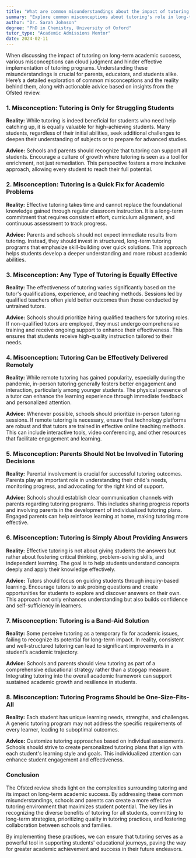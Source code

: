 ```yaml
---
title: "What are common misunderstandings about the impact of tutoring on long-term academic success?"
summary: "Explore common misconceptions about tutoring's role in long-term academic success and learn how it benefits all students, not just those struggling."
author: "Dr. Sarah Johnson"
degree: "PhD in Chemistry, University of Oxford"
tutor_type: "Academic Admissions Mentor"
date: 2024-02-11
---
```


When discussing the impact of tutoring on long-term academic success, various misconceptions can cloud judgment and hinder effective implementation of tutoring programs. Understanding these misunderstandings is crucial for parents, educators, and students alike. Here’s a detailed exploration of common misconceptions and the reality behind them, along with actionable advice based on insights from the Ofsted review.

### 1. Misconception: Tutoring is Only for Struggling Students

**Reality:** While tutoring is indeed beneficial for students who need help catching up, it is equally valuable for high-achieving students. Many students, regardless of their initial abilities, seek additional challenges to deepen their understanding of subjects or to prepare for advanced studies.

**Advice:** Schools and parents should recognize that tutoring can support all students. Encourage a culture of growth where tutoring is seen as a tool for enrichment, not just remediation. This perspective fosters a more inclusive approach, allowing every student to reach their full potential.

### 2. Misconception: Tutoring is a Quick Fix for Academic Problems

**Reality:** Effective tutoring takes time and cannot replace the foundational knowledge gained through regular classroom instruction. It is a long-term commitment that requires consistent effort, curriculum alignment, and continuous assessment to track progress.

**Advice:** Parents and schools should not expect immediate results from tutoring. Instead, they should invest in structured, long-term tutoring programs that emphasize skill-building over quick solutions. This approach helps students develop a deeper understanding and more robust academic abilities.

### 3. Misconception: Any Type of Tutoring is Equally Effective

**Reality:** The effectiveness of tutoring varies significantly based on the tutor's qualifications, experience, and teaching methods. Sessions led by qualified teachers often yield better outcomes than those conducted by untrained tutors.

**Advice:** Schools should prioritize hiring qualified teachers for tutoring roles. If non-qualified tutors are employed, they must undergo comprehensive training and receive ongoing support to enhance their effectiveness. This ensures that students receive high-quality instruction tailored to their needs.

### 4. Misconception: Tutoring Can be Effectively Delivered Remotely

**Reality:** While remote tutoring has gained popularity, especially during the pandemic, in-person tutoring generally fosters better engagement and interaction, particularly among younger students. The physical presence of a tutor can enhance the learning experience through immediate feedback and personalized attention.

**Advice:** Whenever possible, schools should prioritize in-person tutoring sessions. If remote tutoring is necessary, ensure that technology platforms are robust and that tutors are trained in effective online teaching methods. This can include interactive tools, video conferencing, and other resources that facilitate engagement and learning.

### 5. Misconception: Parents Should Not be Involved in Tutoring Decisions

**Reality:** Parental involvement is crucial for successful tutoring outcomes. Parents play an important role in understanding their child's needs, monitoring progress, and advocating for the right kind of support.

**Advice:** Schools should establish clear communication channels with parents regarding tutoring programs. This includes sharing progress reports and involving parents in the development of individualized tutoring plans. Engaged parents can help reinforce learning at home, making tutoring more effective.

### 6. Misconception: Tutoring is Simply About Providing Answers

**Reality:** Effective tutoring is not about giving students the answers but rather about fostering critical thinking, problem-solving skills, and independent learning. The goal is to help students understand concepts deeply and apply their knowledge effectively.

**Advice:** Tutors should focus on guiding students through inquiry-based learning. Encourage tutors to ask probing questions and create opportunities for students to explore and discover answers on their own. This approach not only enhances understanding but also builds confidence and self-sufficiency in learners.

### 7. Misconception: Tutoring is a Band-Aid Solution

**Reality:** Some perceive tutoring as a temporary fix for academic issues, failing to recognize its potential for long-term impact. In reality, consistent and well-structured tutoring can lead to significant improvements in a student’s academic trajectory.

**Advice:** Schools and parents should view tutoring as part of a comprehensive educational strategy rather than a stopgap measure. Integrating tutoring into the overall academic framework can support sustained academic growth and resilience in students.

### 8. Misconception: Tutoring Programs Should be One-Size-Fits-All

**Reality:** Each student has unique learning needs, strengths, and challenges. A generic tutoring program may not address the specific requirements of every learner, leading to suboptimal outcomes.

**Advice:** Customize tutoring approaches based on individual assessments. Schools should strive to create personalized tutoring plans that align with each student's learning style and goals. This individualized attention can enhance student engagement and effectiveness.

### Conclusion

The Ofsted review sheds light on the complexities surrounding tutoring and its impact on long-term academic success. By addressing these common misunderstandings, schools and parents can create a more effective tutoring environment that maximizes student potential. The key lies in recognizing the diverse benefits of tutoring for all students, committing to long-term strategies, prioritizing quality in tutoring practices, and fostering collaboration between schools and families.

By implementing these practices, we can ensure that tutoring serves as a powerful tool in supporting students' educational journeys, paving the way for greater academic achievement and success in their future endeavors.
    